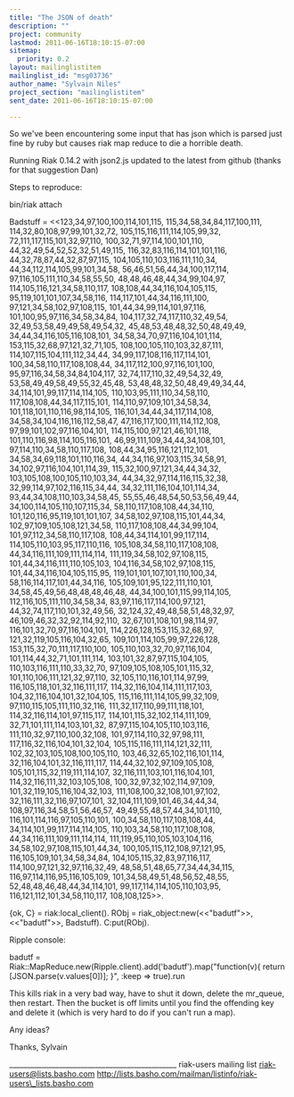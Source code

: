 ```yaml
---
title: "The JSON of death"
description: ""
project: community
lastmod: 2011-06-16T18:10:15-07:00
sitemap:
  priority: 0.2
layout: mailinglistitem
mailinglist_id: "msg03736"
author_name: "Sylvain Niles"
project_section: "mailinglistitem"
sent_date: 2011-06-16T18:10:15-07:00

---
```



So we've been encountering some input that has json which is parsed
just fine by ruby but causes riak map reduce to die a horrible death.

Running Riak 0.14.2 with json2.js updated to the latest from github
(thanks for that suggestion Dan)

Steps to reproduce:

bin/riak attach

Badstuff = <<123,34,97,100,100,114,101,115,
 115,34,58,34,84,117,100,111,
 114,32,80,108,97,99,101,32,72,
 105,115,116,111,114,105,99,32,
 72,111,117,115,101,32,97,110,
 100,32,71,97,114,100,101,110,
 44,32,49,54,52,52,32,51,49,115,
 116,32,83,116,114,101,101,116,
 44,32,78,87,44,32,87,97,115,
 104,105,110,103,116,111,110,34,
 44,34,112,114,105,99,101,34,58,
 56,46,51,56,44,34,100,117,114,
 97,116,105,111,110,34,58,55,50,
 48,48,46,48,44,34,99,104,97,
 114,105,116,121,34,58,110,117,
 108,108,44,34,116,104,105,115,
 95,119,101,101,107,34,58,116,
 114,117,101,44,34,116,111,100,
 97,121,34,58,102,97,108,115,
 101,44,34,99,114,101,97,116,
 101,100,95,97,116,34,58,34,84,
 104,117,32,74,117,110,32,49,54,
 32,49,53,58,49,49,58,49,54,32,
 45,48,53,48,48,32,50,48,49,49,
 34,44,34,116,105,116,108,101,
 34,58,34,70,97,116,104,101,114,
 153,115,32,68,97,121,32,71,105,
 108,100,105,110,103,32,87,111,
 114,107,115,104,111,112,34,44,
 34,99,117,108,116,117,114,101,
 100,34,58,110,117,108,108,44,
 34,117,112,100,97,116,101,100,
 95,97,116,34,58,34,84,104,117,
 32,74,117,110,32,49,54,32,49,
 53,58,49,49,58,49,55,32,45,48,
 53,48,48,32,50,48,49,49,34,44,
 34,114,101,99,117,114,114,105,
 110,103,95,111,110,34,58,110,
 117,108,108,44,34,117,115,101,
 114,110,97,109,101,34,58,34,
 101,118,101,110,116,98,114,105,
 116,101,34,44,34,117,114,108,
 34,58,34,104,116,116,112,58,47,
 47,116,117,100,111,114,112,108,
 97,99,101,102,97,116,104,101,
 114,115,100,97,121,46,101,118,
 101,110,116,98,114,105,116,101,
 46,99,111,109,34,44,34,108,101,
 97,114,110,34,58,110,117,108,
 108,44,34,95,116,121,112,101,
 34,58,34,69,118,101,110,116,34,
 44,34,116,97,103,115,34,58,91,
 34,102,97,116,104,101,114,39,
 115,32,100,97,121,34,44,34,32,
 103,105,108,100,105,110,103,34,
 44,34,32,97,114,116,115,32,38,
 32,99,114,97,102,116,115,34,44,
 34,32,111,116,104,101,114,34,
 93,44,34,108,110,103,34,58,45,
 55,55,46,48,54,50,53,56,49,44,
 34,100,114,105,110,107,115,34,
 58,110,117,108,108,44,34,110,
 101,120,116,95,119,101,101,107,
 34,58,102,97,108,115,101,44,34,
 102,97,109,105,108,121,34,58,
 110,117,108,108,44,34,99,104,
 101,97,112,34,58,110,117,108,
 108,44,34,114,101,99,117,114,
 114,105,110,103,95,117,110,116,
 105,108,34,58,110,117,108,108,
 44,34,116,111,109,111,114,114,
 111,119,34,58,102,97,108,115,
 101,44,34,116,111,110,105,103,
 104,116,34,58,102,97,108,115,
 101,44,34,116,104,105,115,95,
 119,101,101,107,101,110,100,34,
 58,116,114,117,101,44,34,116,
 105,109,101,95,122,111,110,101,
 34,58,45,49,56,48,48,48,46,48,
 44,34,100,101,115,99,114,105,
 112,116,105,111,110,34,58,34,
 83,97,116,117,114,100,97,121,
 44,32,74,117,110,101,32,49,56,
 32,124,32,49,48,58,51,48,32,97,
 46,109,46,32,32,92,114,92,110,
 32,67,101,108,101,98,114,97,
 116,101,32,70,97,116,104,101,
 114,226,128,153,115,32,68,97,
 121,32,119,105,116,104,32,65,
 109,101,114,105,99,97,226,128,
 153,115,32,70,111,117,110,100,
 105,110,103,32,70,97,116,104,
 101,114,44,32,71,101,111,114,
 103,101,32,87,97,115,104,105,
 110,103,116,111,110,33,32,70,
 97,109,105,108,105,101,115,32,
 101,110,106,111,121,32,97,110,
 32,105,110,116,101,114,97,99,
 116,105,118,101,32,116,111,117,
 114,32,116,104,114,111,117,103,
 104,32,116,104,101,32,104,105,
 115,116,111,114,105,99,32,109,
 97,110,115,105,111,110,32,116,
 111,32,117,110,99,111,118,101,
 114,32,116,114,101,97,115,117,
 114,101,115,32,102,114,111,109,
 32,71,101,111,114,103,101,32,
 87,97,115,104,105,110,103,116,
 111,110,32,97,110,100,32,108,
 101,97,114,110,32,97,98,111,
 117,116,32,116,104,101,32,104,
 105,115,116,111,114,121,32,111,
 102,32,103,105,108,100,105,110,
 103,46,32,65,102,116,101,114,
 32,116,104,101,32,116,111,117,
 114,44,32,102,97,109,105,108,
 105,101,115,32,119,111,114,107,
 32,116,111,103,101,116,104,101,
 114,32,116,111,32,103,105,108,
 100,32,97,32,102,114,97,109,
 101,32,119,105,116,104,32,103,
 111,108,100,32,108,101,97,102,
 32,116,111,32,116,97,107,101,
 32,104,111,109,101,46,34,44,34,
 108,97,116,34,58,51,56,46,57,
 49,49,55,48,57,44,34,101,110,
 116,101,114,116,97,105,110,101,
 100,34,58,110,117,108,108,44,
 34,114,101,99,117,114,114,105,
 110,103,34,58,110,117,108,108,
 44,34,116,111,109,111,114,114,
 111,119,95,110,105,103,104,116,
 34,58,102,97,108,115,101,44,34,
 100,105,115,112,108,97,121,95,
 116,105,109,101,34,58,34,84,
 104,105,115,32,83,97,116,117,
 114,100,97,121,32,97,116,32,49,
 48,58,51,48,65,77,34,44,34,115,
 116,97,114,116,95,116,105,109,
 101,34,58,49,51,48,56,52,48,55,
 52,48,48,46,48,44,34,114,101,
 99,117,114,114,105,110,103,95,
 116,121,112,101,34,58,110,117,
 108,108,125>>.

{ok, C} = riak:local\_client().
RObj = riak\_object:new(<<"badutf">>, <<"badutf">>, Badstuff).
C:put(RObj).


Ripple console:

 badutf = Riak::MapReduce.new(Ripple.client).add('badutf').map("function(v){
return [JSON.parse(v.values[0])]; }", :keep => true).run

This kills riak in a very bad way, have to shut it down, delete the
mr\_queue, then restart. Then the bucket is off limits until you find
the offending key and delete it (which is very hard to do if you can't
run a map).


Any ideas?

Thanks,
Sylvain

\_\_\_\_\_\_\_\_\_\_\_\_\_\_\_\_\_\_\_\_\_\_\_\_\_\_\_\_\_\_\_\_\_\_\_\_\_\_\_\_\_\_\_\_\_\_\_
riak-users mailing list
riak-users@lists.basho.com
http://lists.basho.com/mailman/listinfo/riak-users\_lists.basho.com

